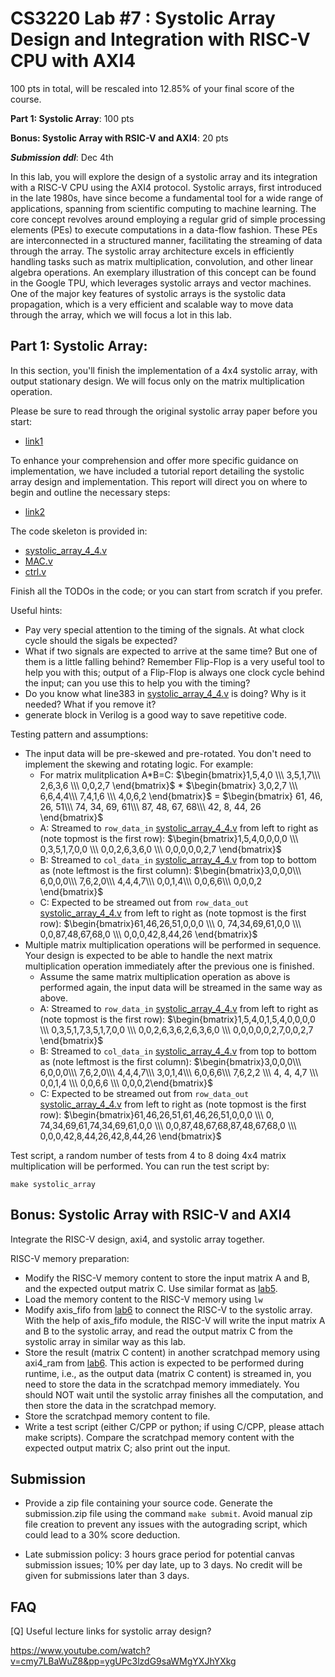 # CS3220 Lab #7 : Systolic Array Design and Integration with RISC-V CPU with AXI4

100 pts in total, will be rescaled into 12.85% of your final score of the course.  

**Part 1: Systolic Array**: 100 pts

**Bonus: Systolic Array with RSIC-V and AXI4**: 20 pts

***Submission ddl***: Dec 4th

In this lab, you will explore the design of a systolic array and its integration with a RISC-V CPU using the AXI4 protocol. Systolic arrays, first introduced in the late 1980s, have since become a fundamental tool for a wide range of applications, spanning from scientific computing to machine learning. The core concept revolves around employing a regular grid of simple processing elements (PEs) to execute computations in a data-flow fashion. These PEs are interconnected in a structured manner, facilitating the streaming of data through the array. The systolic array architecture excels in efficiently handling tasks such as matrix multiplication, convolution, and other linear algebra operations. An exemplary illustration of this concept can be found in the Google TPU, which leverages systolic arrays and vector machines. One of the major key features of systolic arrays is the systolic data propagation, which is a very efficient and scalable way to move data through the array, which we will focus a lot in this lab.

## Part 1: Systolic Array:

In this section, you'll finish the implementation of a 4x4 systolic array, with output stationary design. We will focus only on the matrix multiplication operation. 

Please be sure to read through the original systolic array paper before you start: 

- [link1](https://www.princeton.edu/~kung/papers_pdf/New%20Folder/VLSI%20Array%20Processors.pdf) 

To enhance your comprehension and offer more specific guidance on implementation, we have included a tutorial report detailing the systolic array design and implementation. This report will direct you on where to begin and outline the necessary steps:
- [link2](CS3220_systolic_array_luke_zhang.pdf)

The code skeleton is provided in: 
- [systolic_array_4_4.v](systolic_array_4_4.v)
- [MAC.v](MAC.v)
- [ctrl.v](ctrl.v)

Finish all the TODOs in the code; or you can start from scratch if you prefer.

Useful hints:
- Pay very special attention to the timing of the signals. At what clock cycle should the sigals be expected?
- What if two signals are expected to arrive at the same time? But one of them is a little falling behind? Remember Flip-Flop is a very useful tool to help you with this; output of a Flip-Flop is always one clock cycle behind the input; can you use this to help you with the timing?
- Do you know what line383 in [systolic_array_4_4.v](systolic_array_4_4.v) is doing? Why is it needed? What if you remove it?
- generate block in Verilog is a good way to save repetitive code.



Testing pattern and assumptions:
- The input data will be pre-skewed and pre-rotated. You don't need to implement the skewing and rotating logic. For example:
    - For matrix mulitplication A*B=C: $\begin{bmatrix}1,5,4,0 \\\ 3,5,1,7\\\ 2,6,3,6 \\\ 0,0,2,7 \end{bmatrix}$ * $\begin{bmatrix} 3,0,2,7 \\\ 6,6,4,4\\\ 7,4,1,6 \\\ 4,0,6,2 \end{bmatrix}$ = $\begin{bmatrix} 61, 46, 26, 51\\\ 74, 34, 69, 61\\\ 87, 48, 67, 68\\\ 42, 8, 44, 26 \end{bmatrix}$
    - A: Streamed to ```row_data_in``` [systolic_array_4_4.v](systolic_array_4_4.v) from left to right as (note topmost is the first row): $\begin{bmatrix}1,5,4,0,0,0,0 \\\ 0,3,5,1,7,0,0 \\\ 0,0,2,6,3,6,0 \\\ 0,0,0,0,0,2,7 \end{bmatrix}$
    - B: Streamed to ```col_data_in``` [systolic_array_4_4.v](systolic_array_4_4.v) from top to bottom as (note leftmost is the first column): $\begin{bmatrix}3,0,0,0\\\ 6,0,0,0\\\ 7,6,2,0\\\ 4,4,4,7\\\ 0,0,1,4\\\ 0,0,6,6\\\ 0,0,0,2 \end{bmatrix}$
    - C: Expected to be streamed out from ```row_data_out``` [systolic_array_4_4.v](systolic_array_4_4.v) from left to right as (note topmost is the first row): $\begin{bmatrix}61,46,26,51,0,0,0 \\\ 0, 74,34,69,61,0,0 \\\ 0,0,87,48,67,68,0 \\\ 0,0,0,42,8,44,26 \end{bmatrix}$
- Multiple matrix multiplication operations will be performed in sequence. Your design is expected to be able to handle the next matrix multiplication operation immediately after the previous one is finished.
    - Assume the same matrix multiplication operation as above is performed again, the input data will be streamed in the same way as above.
    - A: Streamed to ```row_data_in``` [systolic_array_4_4.v](systolic_array_4_4.v) from left to right as (note topmost is the first row): $\begin{bmatrix}1,5,4,0,1,5,4,0,0,0,0 \\\ 0,3,5,1,7,3,5,1,7,0,0 \\\ 0,0,2,6,3,6,2,6,3,6,0 \\\ 0,0,0,0,0,2,7,0,0,2,7 \end{bmatrix}$
    - B: Streamed to ```col_data_in``` [systolic_array_4_4.v](systolic_array_4_4.v) from top to bottom as (note leftmost is the first column): $\begin{bmatrix}3,0,0,0\\\ 6,0,0,0\\\ 7,6,2,0\\\ 4,4,4,7\\\ 3,0,1,4\\\ 6,0,6,6\\\ 7,6,2,2 \\\ 4, 4, 4,7 \\\ 0,0,1,4 \\\ 0,0,6,6 \\\ 0,0,0,2\end{bmatrix}$
    - C: Expected to be streamed out from ```row_data_out``` [systolic_array_4_4.v](systolic_array_4_4.v) from left to right as (note topmost is the first row): $\begin{bmatrix}61,46,26,51,61,46,26,51,0,0,0 \\\ 0, 74,34,69,61,74,34,69,61,0,0 \\\ 0,0,87,48,67,68,87,48,67,68,0 \\\ 0,0,0,42,8,44,26,42,8,44,26 \end{bmatrix}$

Test script, a random number of tests from 4 to 8 doing 4x4 matrix multiplication will be performed. You can run the test script by:

```make systolic_array```




## Bonus: Systolic Array with RSIC-V and AXI4

Integrate the RISC-V design, axi4, and systolic array together.

RISC-V memory preparation:
- Modify the RISC-V memory content to store the input matrix A and B, and the expected output matrix C. Use similar format as [lab5](https://github.com/gt-cs3220-23fall/cs3220-labs/blob/master/lab5/test/part7/alutest2.S).
- Load the memory content to the RISC-V memory using ```lw```
- Modify axis_fifo from [lab6](https://github.com/gt-cs3220-23fall/cs3220-labs/blob/master/lab6/axis_data_fifo.v) to connect the RISC-V to the systolic array. With the help of axis_fifo module, the RISC-V will write the input matrix A and B to the systolic array, and read the output matrix C from the systolic array in similar way as this lab.
- Store the result (matrix C content) in another scratchpad memory using axi4_ram from [lab6](https://github.com/gt-cs3220-23fall/cs3220-labs/blob/master/lab6/axi4_ram.v). This action is expected to be performed during runtime, i.e., as the output data (matrix C content) is streamed in, you need to store the data in the scratchpad memory immediately. You should NOT wait until the systolic array finishes all the computation, and then store the data in the scratchpad memory.
- Store the scratchpad memory content to file.
- Write a test script (either C/CPP or python; if using C/CPP, please attach make scripts). Compare the scratchpad memory content with the expected output matrix C; also print out the input. 

## Submission

+ Provide a zip file containing your source code. Generate the submission.zip file using the command `make submit`. Avoid manual zip file creation to prevent any issues with the autograding script, which could lead to a 30% score deduction.
* Late submission policy: 3 hours grace period for potential canvas submission issues; 10% per day late, up to 3 days. No credit will be given for submissions later than 3 days.




## FAQ 
[Q] Useful lecture links for systolic array design?

https://www.youtube.com/watch?v=cmy7LBaWuZ8&pp=ygUPc3lzdG9saWMgYXJhYXkg 

